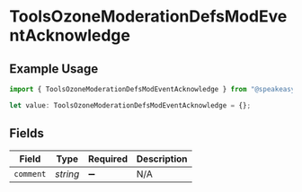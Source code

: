# ToolsOzoneModerationDefsModEventAcknowledge

## Example Usage

```typescript
import { ToolsOzoneModerationDefsModEventAcknowledge } from "@speakeasy-sdks/bluesky/models/components";

let value: ToolsOzoneModerationDefsModEventAcknowledge = {};
```

## Fields

| Field              | Type               | Required           | Description        |
| ------------------ | ------------------ | ------------------ | ------------------ |
| `comment`          | *string*           | :heavy_minus_sign: | N/A                |